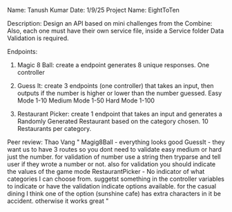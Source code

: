 Name: Tanush Kumar
Date: 1/9/25
Project Name: EightToTen

Description:  Design an API based on mini challenges from the Combine:
Also, each one must have their own service file, inside a Service folder
Data Validation is required.

Endpoints:

1. Magic 8 Ball: create a endpoint generates 8 unique responses. One controller


2. Guess It: create 3 endpoints (one controller) that takes an input, then outputs if the number is higher or lower than the number guessed.
Easy Mode 1-10
Medium Mode 1-50
Hard Mode 1-100

3. Restaurant Picker: create 1 endpoint that takes an input and generates a Randomly Generated Restaurant based on the category chosen. 10 Restaurants per category.


Peer review: Thao Vang
"
Magig8Ball - everything looks good
GuessIt - they want us to have 3 routes so you dont need to validate easy medium or hard just the number. for validation of number use a string then tryparse and tell user if they wrote a number or not. also for validation you should indicate the values of the game mode
RestaurantPicker - No indicator of what categories I can choose from. suggetst something in the controller variables to indicate or have the validation indicate options available. for the casual dining I think one of the option (sunshine cafe) has extra characters in it be accident. otherwise it works great
"